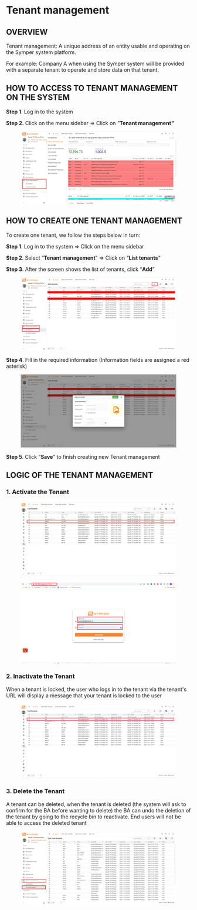 # Tenant management

## OVERVIEW

Tenant management: A unique address of an entity usable and operating on the Symper system platform.

For example: Company A when using the Symper system will be provided with a separate tenant to operate and store data on that tenant.

## HOW TO ACCESS TO TENANT MANAGEMENT ON THE SYSTEM

**Step 1**. Log in to the system

**Step 2.** Click on the menu sidebar => Click on _"_**Tenant management**_**"**_

<figure><img src="../.gitbook/assets/1.png" alt=""><figcaption></figcaption></figure>

## HOW TO CREATE ONE TENANT MANAGEMENT

To create one tenant, we follow the steps below in turn:

**Step 1**. Log in to the system => Click on the menu sidebar

**Step 2**. Select “**Tenant management**” => Click on _"_**List tenants**_"_

**Step 3**. After the screen shows the list of tenants, click “**Add**”

<figure><img src="../.gitbook/assets/2.png" alt=""><figcaption></figcaption></figure>

**Step 4**. Fill in the required information (Information fields are assigned a red asterisk)

<figure><img src="../.gitbook/assets/3 (1).png" alt=""><figcaption></figcaption></figure>

**Step 5**. Click “**Save**” to finish creating new Tenant management

## LOGIC OF THE TENANT MANAGEMENT

### 1. Activate the Tenant

<figure><img src="../.gitbook/assets/4 (1) (1).png" alt=""><figcaption></figcaption></figure>

<figure><img src="../.gitbook/assets/5 (1).png" alt=""><figcaption></figcaption></figure>

### 2. Inactivate the Tenant

When a tenant is locked, the user who logs in to the tenant via the tenant's URL will display a message that your tenant is locked to the user

<figure><img src="../.gitbook/assets/4.png" alt=""><figcaption></figcaption></figure>

### **3. Delete the Tenant**

A tenant can be deleted, when the tenant is deleted (the system will ask to confirm for the BA before wanting to delete) the BA can undo the deletion of the tenant by going to the recycle bin to reactivate. End users will not be able to access the deleted tenant

<figure><img src="../.gitbook/assets/6.png" alt=""><figcaption></figcaption></figure>



